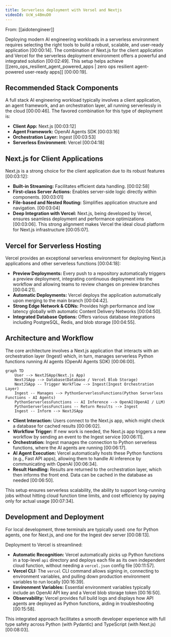```yaml
---
title: Serverless deployment with Versel and Nextjs
videoId: UcW_s4BmuD0
---
```


From: [[aidotengineer]] <br/> 

Deploying modern AI engineering workloads in a serverless environment requires selecting the right tools to build a robust, scalable, and user-ready application <a class="yt-timestamp" data-t="00:00:14">[00:00:14]</a>. The combination of Next.js for the client application and Vercel for the serverless deployment environment offers a powerful and integrated solution <a class="yt-timestamp" data-t="00:02:49">[00:02:49]</a>. This setup helps achieve [[zero_ops_resilient_agent_powered_apps | zero ops resilient agent-powered user-ready apps]] <a class="yt-timestamp" data-t="00:00:19">[00:00:19]</a>.

## Recommended Stack Components

A full stack AI engineering workload typically involves a client application, an agent framework, and an orchestration layer, all running serverlessly in the cloud <a class="yt-timestamp" data-t="00:00:46">[00:00:46]</a>. The favored combination for this type of deployment is:

*   **Client App:** Next.js <a class="yt-timestamp" data-t="00:03:12">[00:03:12]</a>
*   **Agent Framework:** OpenAI Agents SDK <a class="yt-timestamp" data-t="00:03:16">[00:03:16]</a>
*   **Orchestration Layer:** Ingest <a class="yt-timestamp" data-t="00:03:53">[00:03:53]</a>
*   **Serverless Environment:** Vercel <a class="yt-timestamp" data-t="00:04:18">[00:04:18]</a>

## Next.js for Client Applications

Next.js is a strong choice for the client application due to its robust features <a class="yt-timestamp" data-t="00:03:12">[00:03:12]</a>:
*   **Built-in Streaming:** Facilitates efficient data handling. <a class="yt-timestamp" data-t="00:02:58">[00:02:58]</a>
*   **First-class Server Actions:** Enables server-side logic directly within components. <a class="yt-timestamp" data-t="00:03:01">[00:03:01]</a>
*   **File-based and Nested Routing:** Simplifies application structure and navigation. <a class="yt-timestamp" data-t="00:03:04">[00:03:04]</a>
*   **Deep Integration with Vercel:** Next.js, being developed by Vercel, ensures seamless deployment and performance optimizations <a class="yt-timestamp" data-t="00:03:06">[00:03:06]</a>. This strong alignment makes Vercel the ideal cloud platform for Next.js infrastructure <a class="yt-timestamp" data-t="00:05:07">[00:05:07]</a>.

## Vercel for Serverless Hosting

Vercel provides an exceptional serverless environment for deploying Next.js applications and other serverless functions <a class="yt-timestamp" data-t="00:04:18">[00:04:18]</a>:
*   **Preview Deployments:** Every push to a repository automatically triggers a preview deployment, integrating continuous deployment into the workflow and allowing teams to review changes on preview branches <a class="yt-timestamp" data-t="00:04:21">[00:04:21]</a>.
*   **Automatic Deployments:** Vercel deploys the application automatically upon merging to the main branch <a class="yt-timestamp" data-t="00:04:42">[00:04:42]</a>.
*   **Strong Edge Network & CDNs:** Provides high performance and low latency globally with automatic Content Delivery Networks <a class="yt-timestamp" data-t="00:04:50">[00:04:50]</a>.
*   **Integrated Database Options:** Offers various database integrations including PostgreSQL, Redis, and blob storage <a class="yt-timestamp" data-t="00:04:55">[00:04:55]</a>.

## Architecture and Workflow

The core architecture involves a Next.js application that interacts with an orchestration layer (Ingest) which, in turn, manages serverless Python functions running AI agents (OpenAI Agents SDK) <a class="yt-timestamp" data-t="00:06:00">[00:06:00]</a>.

```mermaid
graph TD
    User --> NextJSApp(Next.js App)
    NextJSApp --> Database(Database / Vercel Blob Storage)
    NextJSApp -- Trigger Workflow --> Ingest(Ingest Orchestration Layer)
    Ingest -- Manages --> PythonServerlessFunctions(Python Serverless Functions - AI Agents)
    PythonServerlessFunctions -- AI Inference --> OpenAI(OpenAI / LLM)
    PythonServerlessFunctions -- Return Results --> Ingest
    Ingest -- Inform --> NextJSApp
```
*   **Client Interaction:** Users connect to the Next.js app, which might check a database for cached results <a class="yt-timestamp" data-t="00:06:02">[00:06:02]</a>.
*   **Workflow Trigger:** If new work is needed, the Next.js app triggers a new workflow by sending an event to the Ingest service <a class="yt-timestamp" data-t="00:06:11">[00:06:11]</a>.
*   **Orchestration:** Ingest manages the connection to Python serverless functions, where the AI agents are running <a class="yt-timestamp" data-t="00:06:17">[00:06:17]</a>.
*   **AI Agent Execution:** Vercel automatically hosts these Python functions (e.g., Fast API apps), allowing them to handle AI inference by communicating with OpenAI <a class="yt-timestamp" data-t="00:06:34">[00:06:34]</a>.
*   **Result Handling:** Results are returned to the orchestration layer, which then informs the front end. Data can be cached in the database as needed <a class="yt-timestamp" data-t="00:06:50">[00:06:50]</a>.

This setup ensures serverless scalability, the ability to support long-running jobs without hitting cloud function time limits, and cost efficiency by paying only for actual usage <a class="yt-timestamp" data-t="00:07:34">[00:07:34]</a>.

## Development and Deployment

For local development, three terminals are typically used: one for Python agents, one for Next.js, and one for the Ingest dev server <a class="yt-timestamp" data-t="00:08:13">[00:08:13]</a>.

Deployment to Vercel is streamlined:
*   **Automatic Recognition:** Vercel automatically picks up Python functions in a top-level `api` directory and deploys each file as its own independent cloud function, without needing a `vercel.json` config file <a class="yt-timestamp" data-t="00:11:57">[00:11:57]</a>.
*   **Vercel CLI:** The `vercel` CLI command allows signing in, connecting to environment variables, and pulling down production environment variables to run locally <a class="yt-timestamp" data-t="00:16:39">[00:16:39]</a>.
*   **Environment Variables:** Essential environment variables typically include an OpenAI API key and a Vercel blob storage token <a class="yt-timestamp" data-t="00:16:50">[00:16:50]</a>.
*   **Observability:** Vercel provides full build logs and displays how API agents are deployed as Python functions, aiding in troubleshooting <a class="yt-timestamp" data-t="00:15:58">[00:15:58]</a>.

This integrated approach facilitates a smooth developer experience with full type safety across Python (with Pydantic) and TypeScript (with Next.js) <a class="yt-timestamp" data-t="00:08:03">[00:08:03]</a>.